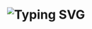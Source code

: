 <h1 align="center" href="https://git.io/typing-svg" ><img src="https://readme-typing-svg.herokuapp.com?font=Fira+Code&size=34&pause=1000&color=FFFFFF&center=true&width=1400&lines=I'm+Rizka,+just+learning+to+code+to+expand+my+knowledge!" alt="Typing SVG" align="center" /></h1>
